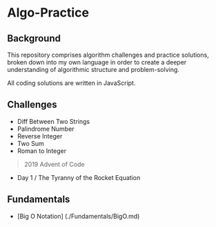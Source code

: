 # Algo-Practice

## Background
This repository comprises algorithm challenges and practice solutions, broken down into my own language in order to create a deeper understanding of algorithmic structure and problem-solving.

All coding solutions are written in JavaScript.

## Challenges

- Diff Between Two Strings
- Palindrome Number
- Reverse Integer
- Two Sum
- Roman to Integer
> 2019 Advent of Code
- Day 1 / The Tyranny of the Rocket Equation

## Fundamentals
* [Big O Notation] (./Fundamentals/BigO.md)
